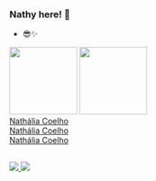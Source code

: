 ### Nathy here! 👋

- 😎✨

<div> 
       <a href="https://github.com/nrc2" > </a>
       <img height="120em" src = "https://github-readme-stats.vercel.app/api?username=nrc2&show_icons=true&theme=radical">
       <img height="120em" src = "https://github-readme-stats.vercel.app/api/top-langs/?username=nrc2&layout=compact&langs-count=16&theme=radical">
       

</div>
<div style ="display: inline_block">
    <div class="badge-base LI-profile-badge" data-locale="pt_BR" data-size="medium" data-theme="dark" data-type="VERTICAL" data-vanity="" data-version="v1"><a class="badge-base__link LI-simple-link" href="https://www.linkedin.com/in/nrc2">Nathália Coelho</a></div>
              
    
</div>
  
  <div class="badge-base LI-profile-badge" data-locale="pt_BR" data-size="medium" data-theme="dark" data-type="VERTICAL" data-vanity="" data-version="v1"><a class="badge-base__link LI-simple-link" href="https://www.linkedin.com/in/nrc2">Nathália Coelho</a></div>
  <div class="badge-base LI-profile-badge" data-locale="pt_BR" data-size="medium" data-theme="light" data-type="VERTICAL" data-vanity="" data-version="v1"><a class="badge-base__link LI-simple-link" href="https://www.linkedin.com/in/nrc2">Nathália Coelho</a></div>
              
##

<div>
  <a href="https://discord.com/channels/.nahynathy" target="_blank"><img src="https://img.shields.io/badge/Discord-7289DA?style=for-the-badge&logo=discord&logoColor=white" target="_blank"> </a>
  <a href="https://instagram.com/nathyxrcoelho" target="_blank"><img src="https://img.shields.io/badge/Instagram-E4405F?style=for-the-badge&logo=instagram&logoColor=white" target="_blank"> </a>
</div>
